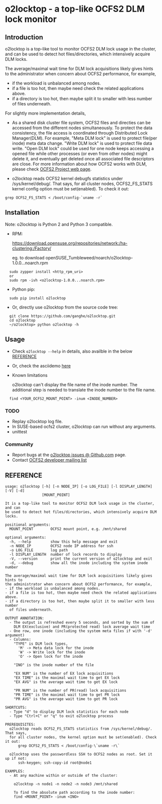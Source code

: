 
# o2locktop - a top-like OCFS2 DLM lock monitor

## Introduction

o2locktop is a top-like tool to monitor OCFS2 DLM lock usage in the cluster,
and can be used to detect hot files/directories, which intensively acquire DLM
locks.

The average/maximal wait time for DLM lock acquisitions likely gives hints to
the administrator when concern about OCFS2 performance, for example,
- if the workload is unbalanced among nodes.
- if a file is too hot, then maybe need check the related applications above.
- if a directory is too hot, then maybe split it to smaller with less number
  of files underneath.

For slightly more implementation details, 

- As a shared disk cluster file system, OCFS2 files and directies can be
  accessed from the different nodes simultaneously. To protect the data
consistency, the file access is coordinated through Distributed Lock
Manager(DLM). For example, "Meta DLM lock" is used to protect file(per inode)
meta data change. "Write DLM lock" is used to protect file data write. "Open
DLM lock" could be used for one node keeps accessing a opened file while other
processes (or even from other nodes) might delete it, and eventually get
deleted once all associated file descriptors are close. For more information
about how OCFS2 works with DLM, please check [OCFS2 Project web
page][OCFS2_wiki].

- o2locktop reads OCFS2 kernel debugfs statistics under /sys/kernel/debug/.
  That says, for all cluster nodes, OCFS2_FS_STATS kernel config option must be
set(enabled). To check it out:

```shell
grep OCFS2_FS_STATS < /boot/config-`uname -r`
```

## Installation

Note: o2locktop is Python 2 and Python 3 compatible.

- RPM:

  https://download.opensuse.org/repositories/network:/ha-clustering:/Factory/

  eg. to download openSUSE_Tumbleweed/noarch/o2locktop-1.0.0...noarch.rpm

```shell
  sudo zypper install <http_rpm_uri>
  or
  sudo rpm -ivh <o2locktop-1.0.0...noarch.rpm>
```

- Python pip:

```shell
  sudo pip install o2locktop
```

- Or, directly use o2locktop from the source code tree:

```shell
  git clone https://github.com/ganghe/o2locktop.git
  cd o2locktop 
  ~/o2locktop> python o2locktop -h
```

## Usage

- Check `o2locktop --help` in details, also availble in the below [REFERENCE](#reference)
- Or, check the asciidemo [here][o2locktop_demo]

- Known limitations

  o2locktop can't display the file name of the inode number. The additional step is needed to translate the inode number to the file name.
```shell
  find <YOUR_OCFS2_MOUNT_POINT> -inum <INODE_NUMBER>
```

### TODO

- Replay o2locktop log file.  
- In SUSE-based ocfs2 cluster, o2locktop can run without any arguments.
- unittest

### Community

* Report bugs at the [o2locktop issues @ Github.com](https://github.com/ganghe/o2locktop/issues) page.
* Contact [OCFS2 developer mailing list](https://oss.oracle.com/mailman/listinfo/ocfs2-devel)




[OCFS2_wiki]: https://ocfs2.wiki.kernel.org
[o2locktop_demo]: https://asciinema.org/a/fktChiXJpLGL8Z3WaoWDaXLE2  


REFERENCE
---------
```
usage: o2locktop [-h] [-n NODE_IP] [-o LOG_FILE] [-l DISPLAY_LENGTH] [-V] [-d]
                 [MOUNT_POINT]

It is a top-like tool to monitor OCFS2 DLM lock usage in the cluster, and can
be used to detect hot files/directories, which intensively acquire DLM locks.

positional arguments:
  MOUNT_POINT        OCFS2 mount point, e.g. /mnt/shared

optional arguments:
  -h, --help         show this help message and exit
  -n NODE_IP         OCFS2 node IP address for ssh
  -o LOG_FILE        log path
  -l DISPLAY_LENGTH  number of lock records to display
  -V, --version      print the current version of o2locktop and exit
  -d, --debug        show all the inode including the system inode number

The average/maximal wait time for DLM lock acquisitions likely gives hints to
the administrator when concern about OCFS2 performance, for example,
- if the workload is unbalanced among nodes.
- if a file is too hot, then maybe need check the related applications above.
- if a directory is too hot, then maybe split it to smaller with less number
  of files underneath.

OUTPUT ANNOTATION:
  - The output is refreshed every 5 seconds, and sorted by the sum of 
    DLM EX(exclusive) and PR(protected read) lock average wait time
  - One row, one inode (including the system meta files if with '-d' argument)
  - Columns:
    "TYPE" is DLM lock types,
      'M' -> Meta data lock for the inode
      'W' -> Write lock for the inode
      'O' -> Open lock for the inode

    "INO" is the inode number of the file

    "EX NUM" is the number of EX lock acquisitions
    "EX TIME" is the maximal wait time to get EX lock
    "EX AVG" is the average wait time to get EX lock

    "PR NUM" is the number of PR(read) lock acquisitions
    "PR TIME" is the maximal wait time to get PR lock
    "PR AVG" is the average wait time to get PR lock

SHORTCUTS:
  - Type "d" to display DLM lock statistics for each node
  - Type "Ctrl+C" or "q" to exit o2locktop process

PREREQUISITES:
  o2locktop reads OCFS2_FS_STATS statistics from /sys/kernel/debug/. That says,
  for all cluster nodes, the kernel option must be set(enabled). Check it out:
      grep OCFS2_FS_STATS < /boot/config-\`uname -r\`

  o2locktop uses the passwordless SSH to OCFS2 nodes as root. Set it up if not:
      ssh-keygen; ssh-copy-id root@node1

EXAMPLES:
  - At any machine within or outside of the cluster:

    o2locktop -n node1 -n node2 -n node3 /mnt/shared

    To find the absolute path according to the inode number:
    find <MOUNT_POINT> -inum <INO>

``` 

